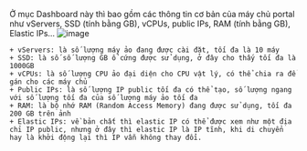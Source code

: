 Ở mục Dashboard này thì bao gồm các thông tin cơ bản của máy chủ portal như vServers, SSD (tính bằng GB), vCPUs, public IPs, RAM (tính bằng GB), Elastic IPs…
![image](https://github.com/leducthin0905/vndata_report/assets/79565945/bed4abff-a92d-4609-8ae0-03ad1626b87f)

	+ vServers: là số lượng máy ảo đang được cài đặt, tối đa là 10 máy
	+ SSD: là số số lượng GB ổ cứng được sử dụng, ở đây cho thấy tối đa là 1000GB
	+ vCPUs: là số lượng CPU ảo đại diện cho CPU vật lý, có thể chia ra để gán cho các máy chủ 
	+ Public IPs: là số lượng IP public tối đa có thể tạo, số lượng ngang với số lượng tối đa của số lượng máy ảo tối đa
	+ RAM: là bộ nhớ RAM (Random Access Memory) đang được sử dụng, tối đa 200 GB trên ảnh
	+ Elastic IPs: về bản chất thì elastic IP có thể được xem như một địa chỉ IP public, nhưng ở đây thì elastic IP là IP tĩnh, khi di chuyển hay là khởi động lại thì IP vẫn không thay đổi. 

